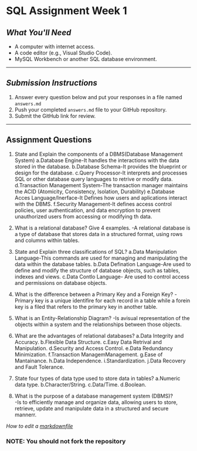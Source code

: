 # SQL Assignment Week 1


## *What You'll Need*
- A computer with internet access.
- A code editor (e.g., Visual Studio Code).
- MySQL Workbench or another SQL database environment.

---



## *Submission Instructions*
1. Answer every question below and put your responses in a file named `answers.md`
2. Push your completed `answers.md` file to your GitHub repository.
3. Submit the GitHub link for review.

---

## **Assignment Questions**

1. State and Explain the components of a DBMS(Database Management System)
a.Database Engine-It handles the interactions with the data stored in the database.
b.Database Schema-It provides the blueprint or design for the database.
c.Query Processor-It interprets and processes SQL or other database query languages to retrive or modify data.
d.Transaction Management System-The transaction manager maintains the ACID (Atomicity, Consistency, Isolation, Durability)
e.Database Acces Language/Inerface-It Defines how users and aplications interact with the DBMS.
f.Security Management-It defines access control policies, user authentication, and data encryption to prevent unauthorized users from accessing or modifying th data.
 
3. What is a relational database? Give 4 examples.
-A relational database is a type of database that stores data in a structured format, using rows and columns within tables.

5. State and Explain three classifications of SQL?
a.Data Manipulation Language-This commands are used for managing and manipulating the data within the database tables.
b.Data Defination Language-Are used to define and modify the structure of database objects, such as tables, indexes and views.
c.Data Contlo Language- Are used to control access and permissions on database objects.

7. What is the difference between a Primary Key and a Foreign Key?
-Primary key is a unique identifire for each record in a table while a forein key is a filed that refers to the primary key in another table.

9. What is an Entity-Relationship Diagram?
-Is avisual representation of the objects within a system and the relationships between those objects.

11. What are the advantages of relational databases?
a.Data Integrity and Accuracy.
b.Flexible Data Structure.
c.Easy Data Retrival and Manipulation.
d.Security and Access Control.
e.Data Redundancy Minimization.
f.Transaction ManagemManagement.
g.Ease of Mantainance.
h.Data Independence.
i.Standardization.
j.Data Recovery and Fault Tolerance.

13. State four types of data type used to store data in tables?
a.Numeric data type.
b.Character/String.
c.Data/Time.
d.Boolean.
 
15. What is the purpose of a database management system (DBMS)?  
-Is to efficiently manage and organize data, allowing users to store, retrieve, update and manipulate data in a structured and secure mannerr.

*How to edit a [markdownfile](https://www.markdownguide.org/basic-syntax/#headings)*

###  NOTE: You should not fork the repository
